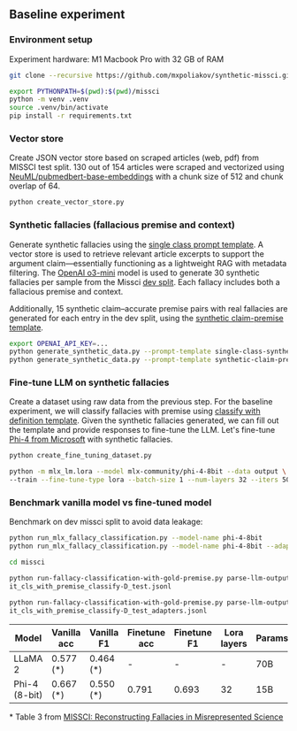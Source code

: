## Baseline experiment
### Environment setup
Experiment hardware: M1 Macbook Pro with 32 GB of RAM
```bash
git clone --recursive https://github.com/mxpoliakov/synthetic-missci.git && cd synthetic-missci
```
```bash
export PYTHONPATH=$(pwd):$(pwd)/missci
python -m venv .venv
source .venv/bin/activate
pip install -r requirements.txt
```
### Vector store
Create JSON vector store based on scraped articles (web, pdf) from MISSCI test split. 130 out of 154 articles were scraped and vectorized using [NeuML/pubmedbert-base-embeddings](https://huggingface.co/NeuML/pubmedbert-base-embeddings) with a chunk size of 512 and chunk overlap of 64.
```bash
python create_vector_store.py
```

### Synthetic fallacies (fallacious premise and context)
Generate synthetic fallacies using the [single class prompt template](../prompt_templates/single-class-synthetic-fallacy-context.txt). A vector store is used to retrieve relevant article excerpts to support the argument claim—essentially functioning as a lightweight RAG with metadata filtering. The [OpenAI o3-mini](https://openai.com/index/openai-o3-mini) model is used to generate 30 synthetic fallacies per sample from the Missci [dev split](../missci/dataset/dev.missci.jsonl). Each fallacy includes both a fallacious premise and context.

Additionally, 15 synthetic claim–accurate premise pairs with real fallacies are generated for each entry in the dev split, using the [synthetic claim-premise template](../prompt_templates/synthetic-claim-premise.txt).

```bash
export OPENAI_API_KEY=...
python generate_synthetic_data.py --prompt-template single-class-synthetic-fallacy-context --n-synthetic-entries 30
python generate_synthetic_data.py --prompt-template synthetic-claim-premise --n-synthetic-entries 15
```
### Fine-tune LLM on synthetic fallacies
Create a dataset using raw data from the previous step. For the baseline experiment, we will classify fallacies with premise using [classify with definition template](../missci/prompt_templates/cls_with_premise/classify-D.txt). Given the synthetic fallacies generated, we can fill out the template and provide responses to fine-tune the LLM. Let's fine-tune [Phi-4 from Microsoft](https://huggingface.co/mlx-community/phi-4-8bit) with synthetic fallacies.

```bash
python create_fine_tuning_dataset.py

python -m mlx_lm.lora --model mlx-community/phi-4-8bit --data output \
--train --fine-tune-type lora --batch-size 1 --num-layers 32 --iters 500 --adapter-path adapters
```

### Benchmark vanilla model vs fine-tuned model
Benchmark on dev missci split to avoid data leakage:
```bash
python run_mlx_fallacy_classification.py --model-name phi-4-8bit
python run_mlx_fallacy_classification.py --model-name phi-4-8bit --adapter-path adapters
```
```bash
cd missci

python run-fallacy-classification-with-gold-premise.py parse-llm-output phi-4-8b
it_cls_with_premise_classify-D_test.jsonl

python run-fallacy-classification-with-gold-premise.py parse-llm-output phi-4-8b
it_cls_with_premise_classify-D_test_adapters.jsonl
```

| Model                     | Vanilla acc    | Vanilla F1    | Finetune acc | Finetune F1 | Lora layers | Params |
|---------------------------|----------------|---------------|--------------|-------------|-------------|--------|
| LLaMA 2                   | 0.577 (*)      | 0.464 (*)     | -            | -           | -           | 70B    |
| Phi-4 (8-bit)             | 0.667 (*)      | 0.550 (*)     | 0.791        | 0.693       | 32          | 15B    |

\* Table 3 from [MISSCI: Reconstructing Fallacies in Misrepresented Science](https://arxiv.org/pdf/2406.03181)
